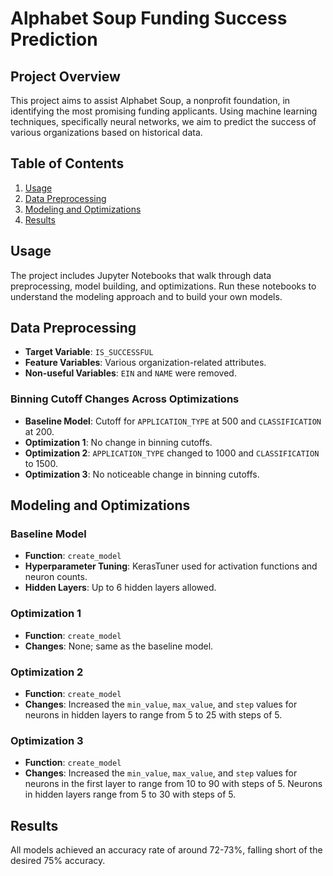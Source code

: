 # Alphabet Soup Funding Success Prediction

## Project Overview

This project aims to assist Alphabet Soup, a nonprofit foundation, in identifying the most promising funding applicants. Using machine learning techniques, specifically neural networks, we aim to predict the success of various organizations based on historical data.

## Table of Contents

1. [Usage](#usage)
2. [Data Preprocessing](#data-preprocessing)
3. [Modeling and Optimizations](#modeling-and-optimizations)
4. [Results](#results)

## Usage

The project includes Jupyter Notebooks that walk through data preprocessing, model building, and optimizations. Run these notebooks to understand the modeling approach and to build your own models.

## Data Preprocessing

* **Target Variable**: `IS_SUCCESSFUL`
* **Feature Variables**: Various organization-related attributes.
* **Non-useful Variables**: `EIN` and `NAME` were removed.

### Binning Cutoff Changes Across Optimizations

* **Baseline Model**: Cutoff for `APPLICATION_TYPE` at 500 and `CLASSIFICATION` at 200.
* **Optimization 1**: No change in binning cutoffs.
* **Optimization 2**: `APPLICATION_TYPE` changed to 1000 and `CLASSIFICATION` to 1500.
* **Optimization 3**: No noticeable change in binning cutoffs.

## Modeling and Optimizations

### Baseline Model

* **Function**: `create_model`
* **Hyperparameter Tuning**: KerasTuner used for activation functions and neuron counts.
* **Hidden Layers**: Up to 6 hidden layers allowed.

### Optimization 1

* **Function**: `create_model`
* **Changes**: None; same as the baseline model.

### Optimization 2

* **Function**: `create_model`
* **Changes**: Increased the `min_value`, `max_value`, and `step` values for neurons in hidden layers to range from 5 to 25 with steps of 5.

### Optimization 3

* **Function**: `create_model`
* **Changes**: Increased the `min_value`, `max_value`, and `step` values for neurons in the first layer to range from 10 to 90 with steps of 5. Neurons in hidden layers range from 5 to 30 with steps of 5.

## Results

All models achieved an accuracy rate of around 72-73%, falling short of the desired 75% accuracy.

